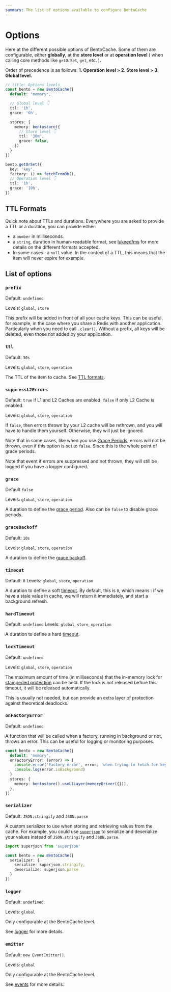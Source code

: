 ```yaml
---
summary: The list of options available to configure BentoCache
---
```


# Options

Here at the different possible options of BentoCache. Some of them are configurable, either **globally**, at the **store level** or at **operation level** ( when calling core methods like `getOrSet`, `get`, etc. ).

Order of precedence is as follows: **1. Operation level > 2. Store level > 3. Global level.**

```ts
// title: Options levels
const bento = new BentoCache({
  default: 'memory',

  // Global level 👇
  ttl: '1h',
  grace: '6h',

  stores: {
    memory: bentostore({
      // Store level 👇
      ttl: '30m',
      grace: false,
    })
  }
})

bento.getOrSet({
  key: 'key',
  factory: () => fetchFromDb(),
  // Operation level 👇
  ttl: '1h',
  grace: '10h',
})
```

## TTL Formats

Quick note about TTLs and durations. Everywhere you are asked to provide a TTL or a duration, you can provide either:

- a `number` in milliseconds.
- a `string`, duration in human-readable format, see [lukeed/ms](https://github.com/lukeed/ms) for more details on the different formats accepted.
- In some cases : a `null` value. In the context of a TTL, this means that the item will never expire for example.

## List of options

### `prefix`

Default: `undefined`

Levels: `global`, `store`

This prefix will be added in front of all your cache keys. This can be useful, for example, in the case where you share a Redis with another application. Particularly when you need to call `.clear()`. Without a prefix, all keys will be deleted, even those not added by your application.

### `ttl`

Default: `30s`

Levels: `global`, `store`, `operation`

The TTL of the item to cache. See [TTL formats](#ttl-formats).

### `suppressL2Errors`

Default: `true` if L1 and L2 Caches are enabled. `false` if only L2 Cache is enabled.

Levels: `global`, `store`, `operation`

If `false`, then errors thrown by your L2 cache will be rethrown, and you will have to handle them yourself. Otherwise, they will just be ignored.

Note that in some cases, like when you use [Grace Periods](./grace_periods.md), errors will not be thrown, even if this option is set to `false`. Since this is the whole point of grace periods.

Note that event if errors are suppressed and not thrown, they will still be logged if you have a logger configured.

### `grace`

Default `false`

Levels: `global`, `store`, `operation`

A duration to define the [grace period](./grace_periods.md). Also can be `false` to disable grace periods.

### `graceBackoff`

Default: `10s`

Levels: `global`, `store`, `operation`

A duration to define the [grace backoff](./grace_periods.md).

### `timeout`

Default: `0`
Levels: `global`, `store`, `operation`

A duration to define a soft [timeout](./timeouts.md#soft-timeouts). By default, this is `0`, which means : if we have a stale value in cache, we will return it immediately, and start a background refresh.

### `hardTimeout`

Default: `undefined`
Levels: `global`, `store`, `operation`

A duration to define a hard [timeout](./timeouts.md#hard-timeouts).

### `lockTimeout`

Default: `undefined`

Levels: `global`, `store`, `operation`

The maximum amount of time (in milliseconds) that the in-memory lock for [stampeded protection](./stampede_protection.md) can be held. If the lock is not released before this timeout, it will be released automatically. 

This is usually not needed, but can provide an extra layer of protection against theoretical deadlocks.

### `onFactoryError`

Default: `undefined`

A function that will be called when a factory, running in background or not, throws an error. This can be useful for logging or monitoring purposes.

```ts
const bento = new BentoCache({
  default: 'memory',
  onFactoryError: (error) => {
    console.error('Factory error', error, 'when trying to fetch for key', error.key)
    console.log(error.isBackground)
  }
  stores: {
    memory: bentostore().useL1Layer(memoryDriver({})),
  },
})
```

### `serializer`

Default: `JSON.stringify` and `JSON.parse`

A custom serializer to use when storing and retrieving values from the cache. For example, you could use [`superjson`](https://github.com/flightcontrolhq/superjson) to serialize and deserialize your values instead of `JSON.stringify` and `JSON.parse`.

```ts
import superjson from 'superjson'

const bento = new BentoCache({
  serializer: {
    serialize: superjson.stringify,
    deserialize: superjson.parse
  }
})
```

### `logger`

Default: `undefined`.

Levels: `global`

Only configurable at the BentoCache level.

See [logger](./digging_deeper/logging.md) for more details.

### `emitter`

Default: `new EventEmitter()`.

Levels: `global`

Only configurable at the BentoCache level.

See [events](./digging_deeper/events.md) for more details.
